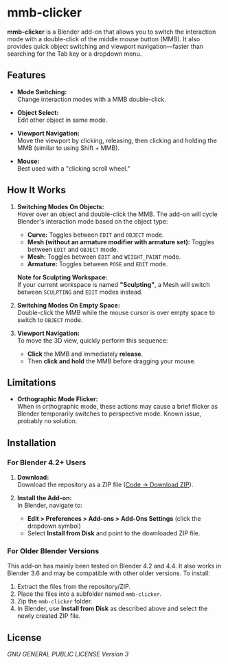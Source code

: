 # mmb-clicker

**mmb-clicker** is a Blender add-on that allows you to switch the interaction mode with a double-click of the middle mouse button (MMB). It also provides quick object switching and viewport navigation—faster than searching for the Tab key or a dropdown menu.

## Features

- **Mode Switching:**  
  Change interaction modes with a MMB double-click.
  
- **Object Select:**  
  Edit other object in same mode.
  
- **Viewport Navigation:**  
  Move the viewport by clicking, releasing, then clicking and holding the MMB (similar to using Shift + MMB).
  
- **Mouse:**  
  Best used with a "clicking scroll wheel."

## How It Works

1. **Switching Modes On Objects:**  
   Hover over an object and double-click the MMB. The add-on will cycle Blender's interaction mode based on the object type:
   
   - **Curve:** Toggles between `EDIT` and `OBJECT` mode.
   - **Mesh (without an armature modifier with armature set):** Toggles between `EDIT` and `OBJECT` mode.
   - **Mesh:** Toggles between `EDIT` and `WEIGHT_PAINT` mode.
   - **Armature:** Toggles between `POSE` and `EDIT` mode.
   
   **Note for Sculpting Workspace:**  
   If your current workspace is named **"Sculpting"**, a Mesh will switch between `SCULPTING` and `EDIT` modes instead.

2. **Switching Modes On Empty Space:**  
   Double-click the MMB while the mouse cursor is over empty space to switch to `OBJECT` mode.

3. **Viewport Navigation:**  
   To move the 3D view, quickly perform this sequence:
   - **Click** the MMB and immediately **release**.
   - Then **click and hold** the MMB before dragging your mouse.
   
## Limitations

- **Orthographic Mode Flicker:**  
  When in orthographic mode, these actions may cause a brief flicker as Blender temporarily switches to perspective mode. Known issue, probably no solution.

## Installation

### For Blender 4.2+ Users

1. **Download:**  
   Download the repository as a ZIP file ([Code → Download ZIP](#)).

2. **Install the Add-on:**  
   In Blender, navigate to:
   - **Edit > Preferences > Add-ons > Add-Ons Settings** (click the dropdown symbol)
   - Select **Install from Disk** and point to the downloaded ZIP file.

### For Older Blender Versions

This add-on has mainly been tested on Blender 4.2 and 4.4. It also works in Blender 3.6 and may be compatible with other older versions. To install:

1. Extract the files from the repository/ZIP.
2. Place the files into a subfolder named `mmb-clicker`.
3. Zip the `mmb-clicker` folder.
4. In Blender, use **Install from Disk** as described above and select the newly created ZIP file.

## License

*GNU GENERAL PUBLIC LICENSE Version 3*

